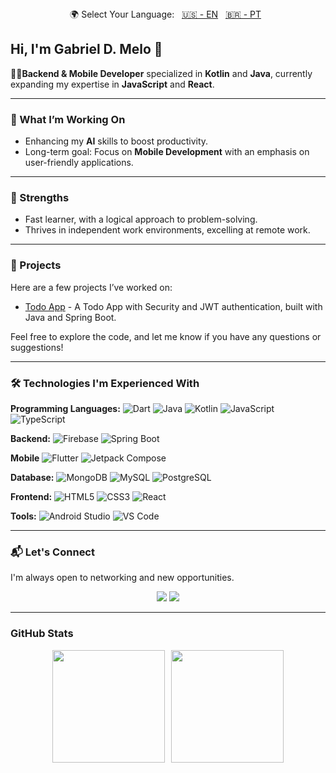 <div align="center">
  <span>🌍 Select Your Language:</span>&nbsp;&nbsp;
  <a href="./README.md">🇺🇸 - EN</a>&nbsp;&nbsp;
  <a href="./README.pt.md">🇧🇷 - PT</a>&nbsp;&nbsp;
</div>

## Hi, I'm Gabriel D. Melo 👋

👨‍💻**Backend & Mobile Developer** specialized in **Kotlin** and **Java**, currently expanding my expertise in **JavaScript** and **React**.

---

### 🚀 What I’m Working On

- Enhancing my **AI** skills to boost productivity.
- Long-term goal: Focus on **Mobile Development** with an emphasis on user-friendly applications.

---

### 💪 Strengths

- Fast learner, with a logical approach to problem-solving.
- Thrives in independent work environments, excelling at remote work.

---

### 📂 Projects

Here are a few projects I’ve worked on:

- [Todo App](https://github.com/gabrielmelo-dev/todo) - A Todo App with Security and JWT authentication, built with Java and Spring Boot.
  
Feel free to explore the code, and let me know if you have any questions or suggestions!

---

### 🛠️ Technologies I'm Experienced With

**Programming Languages:**
![Dart](https://img.shields.io/badge/Dart-0175C2?style=for-the-badge&logo=dart&logoColor=white)
![Java](https://img.shields.io/badge/Java-ED8B00?style=for-the-badge&logo=java&logoColor=white)
![Kotlin](https://img.shields.io/badge/Kotlin-9B57E2?style=for-the-badge&logo=kotlin&logoColor=white)
![JavaScript](https://img.shields.io/badge/JavaScript-F7DF1E?style=for-the-badge&logo=javascript&logoColor=black)
![TypeScript](https://img.shields.io/badge/TypeScript-007ACC?style=for-the-badge&logo=typescript&logoColor=white)

**Backend:**
![Firebase](https://img.shields.io/badge/Firebase-FFCA28?style=for-the-badge&logo=firebase&logoColor=black)
![Spring Boot](https://img.shields.io/badge/Spring%20Boot-6DB33F?style=for-the-badge&logo=spring&logoColor=white)

**Mobile**
![Flutter](https://img.shields.io/badge/Flutter-02569B?style=for-the-badge&logo=flutter&logoColor=white)
![Jetpack Compose](https://img.shields.io/badge/Jetpack%20Compose-50C878?style=for-the-badge&logo=jetpackcompose&logoColor=white)

**Database:**
![MongoDB](https://img.shields.io/badge/MongoDB-47A248?style=for-the-badge&logo=mongodb&logoColor=white)
![MySQL](https://img.shields.io/badge/MySQL-4479A1?style=for-the-badge&logo=mysql&logoColor=white)
![PostgreSQL](https://img.shields.io/badge/PostgreSQL-336791?style=for-the-badge&logo=postgresql&logoColor=white)

**Frontend:**
![HTML5](https://img.shields.io/badge/HTML5-E34F26?style=for-the-badge&logo=html5&logoColor=white)
![CSS3](https://img.shields.io/badge/CSS3-1572B6?style=for-the-badge&logo=css3&logoColor=white)
![React](https://img.shields.io/badge/React-61DAFB?style=for-the-badge&logo=react&logoColor=black)

**Tools:**
![Android Studio](https://img.shields.io/badge/Android%20Studio-3DDC84?style=for-the-badge&logo=androidstudio&logoColor=white)
![VS Code](https://img.shields.io/badge/VS%20Code-007ACC?style=for-the-badge&logo=visualstudiocode&logoColor=white)

---

### 📬 Let's Connect

I'm always open to networking and new opportunities.

<div align="center" >
  <a href="https://www.linkedin.com/in/gabriel-melo-3a0b55169/" target="_blank"><img src="https://img.shields.io/badge/-LinkedIn-%230077B5?style=for-the-badge&logo=linkedin&logoColor=white" target="_blank"></a>
  <a href = "mailto:g.melo.dev@gmail.com"><img src="https://img.shields.io/badge/-Email-%23333?style=for-the-badge&logo=gmail&logoColor=white" target="_blank"></a>
</div>

---

### GitHub Stats

<div align="center" style="display: flex; flex-wrap: wrap; justify-content: center; gap: 10px;">

  <picture>
    <source
      srcset="https://github-readme-stats.vercel.app/api?username=gabrielmelo-dev&show_icons=true&theme=dark"
      media="(prefers-color-scheme: dark)"
    />
    <source
      srcset="https://github-readme-stats.vercel.app/api?username=gabrielmelo-dev&show_icons=true"
      media="(prefers-color-scheme: light), (prefers-color-scheme: no-preference)"
    />
    <img height="180px" src="https://github-readme-stats.vercel.app/api?username=gabrielmelo-dev&show_icons=true" />
  </picture>

  <picture>
    <source
      srcset="https://github-readme-stats.vercel.app/api/top-langs/?username=gabrielmelo-dev&layout=compact&theme=dark"
      media="(prefers-color-scheme: dark)"
    />
    <source
      srcset="https://github-readme-stats.vercel.app/api/top-langs/?username=gabrielmelo-dev&layout=compact"
      media="(prefers-color-scheme: light), (prefers-color-scheme: no-preference)"
    />
    <img height="180px" src="https://github-readme-stats.vercel.app/api/top-langs/?username=gabrielmelo-dev&layout=compact" />
  </picture>

</div>
